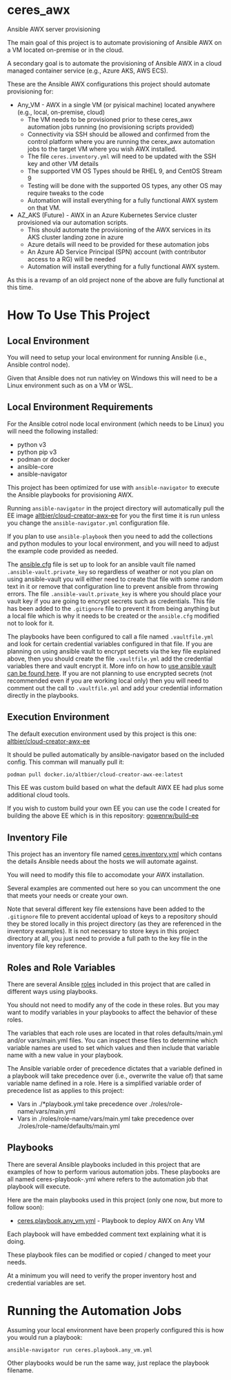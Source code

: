 # ceres_awx

Ansible AWX server provisioning

The main goal of this project is to automate provisioning of Ansible AWX on a VM located on-premise or in the cloud.

A secondary goal is to automate the provisioning of Ansible AWX in a cloud managed container service (e.g., Azure AKS, AWS ECS).

These are the Ansible AWX configurations this project should automate provisioning for:

* Any_VM - AWX in a single VM (or pyisical machine) located anywhere (e.g., local, on-premise, cloud)
  * The VM needs to be provisioned prior to these ceres_awx automation jobs running (no provisioning scripts provided)
  * Connectivity via SSH should be allowed and confirmed from the control platform where you are running the cerex_awx automation jobs to the target VM where you wish AWX installed.
  * The file ```ceres.inventory.yml``` will need to be updated with the SSH key and other VM details
  * The supported VM OS Types should be RHEL 9, and CentOS Stream 9
  * Testing will be done with the supported OS types, any other OS may require tweaks to the code
  * Automation will install everything for a fully functional AWX system on that VM.
* AZ_AKS (Future) - AWX in an Azure Kubernetes Service cluster provisioned via our automation scripts.
  * This should automate the provisioning of the AWX services in its AKS cluster landing zone in azure
  * Azure details will need to be provided for these automation jobs
  * An Azure AD Service Principal (SPN) account (with contributor access to a RG) will be needed
  * Automation will install everything for a fully functional AWX system.

As this is a revamp of an old project none of the above are fully functional at this time.

# How To Use This Project

## Local Environment

You will need to setup your local environment for running Ansible (i.e., Ansible control node).

Given that Ansible does not run nativley on Windows this will need to be a Linux environment such as on a VM or WSL.

## Local Environment Requirements

For the Ansible cotrol node local environment (which needs to be Linux) you will need the following installed:
  * python v3
  * python pip v3
  * podman or docker
  * ansible-core
  * ansible-navigator

This project has been optimized for use with ```ansible-navigator``` to execute the Ansible playbooks for provisioning AWX.

Running ```ansible-navigator``` in the project directory will automatically pull the EE image [altbier/cloud-creator-awx-ee](https://hub.docker.com/repository/docker/altbier/cloud-creator-awx-ee) for you the first time it is run unless you change the ```ansible-navigator.yml``` configuration file.

If you plan to use ```ansible-playbook``` then you need to add the collections and python modules to your local environment, and you will need to adjust the example code provided as needed.

The [ansible.cfg](./ansible.cfg) file is set up to look for an ansible vault file named ```.ansible-vault.private_key``` so regardless of weather or not you plan on using ansible-vault you will either need to create that file with some random text in it or remove that configuration line to prevent ansible from throwing errors.  The file ```.ansible-vault.private_key``` is where you should place your vault key if you are going to encrypt secrets such as credentials.  This file has been added to the ```.gitignore``` file to prevent it from being anything but a local file which is why it needs to be created or the ```ansible.cfg``` modified not to look for it.

The playbooks have been configured to call a file named ```.vaultfile.yml``` and look for certain credential variables configured in that file.  If you are planning on using ansible vault to encrypt secrets via the key file explained above, then you should create the file ```.vaultfile.yml``` add the credential variables there and vault encrypt it.  More info on how to [use ansible vault can be found here](https://docs.ansible.com/ansible/latest/vault_guide/index.html).  If you are not planning to use encrypted secrets (not recommended even if you are working local only) then you will need to comment out the call to ```.vaultfile.yml``` and add your credential information directly in the playbooks.

## Execution Environment

The default execution environment used by this project is this one:
[altbier/cloud-creator-awx-ee](https://hub.docker.com/repository/docker/altbier/cloud-creator-awx-ee)

It should be pulled automatically by ansible-navigator based on the included config.
This comman will manually pull it:
```bash
podman pull docker.io/altbier/cloud-creator-awx-ee:latest
```

This EE was custom build based on what the default AWX EE had plus some additional cloud tools.

If you wish to custom build your own EE you can use the code I created for building the above EE which is in this repository:
[gowenrw/build-ee](https://github.com/gowenrw/build-ee)

## Inventory File

This project has an inventory file named [ceres.inventory.yml](./ceres.inventory.yml) which contans the details Ansible needs about the hosts we will automate against.

You will need to modify this file to accomodate your AWX installation.

Several examples are commented out here so you can uncomment the one that meets your needs or create your own.

Note that several different key file extensions have been added to the ```.gitignore``` file to prevent accidental upload of keys to a repository should they be stored locally in this project directory (as they are referenced in the inventory examples).  It is not necessary to store keys in this project directory at all, you just need to provide a full path to the key file in the inventory file key reference.

## Roles and Role Variables

There are several Ansible [roles](./roles/) included in this project that are called in different ways using playbooks.

You should not need to modify any of the code in these roles.
But you may want to modify variables in your playbooks to affect the behavior of these roles.

The variables that each role uses are located in that roles defaults/main.yml and/or vars/main.yml files.
You can inspect these files to determine which variable names are used to set which values and then include that variable name with a new value in your playbook.

The Ansible variable order of precedence dictates that a variable defined in a playbook will take precedence over (i.e., overwrite the value of) that same variable name defined in a role.
Here is a simplified variable order of precedence list as applies to this project:
* Vars in ./*playbook.yml take precedence over ./roles/role-name/vars/main.yml
* Vars in ./roles/role-name/vars/main.yml take precedence over ./roles/role-name/defaults/main.yml

## Playbooks

There are several Ansible playbooks included in this project that are examples of how to perform various automation jobs.
These playbooks are all named ceres-playbook-<jobname>.yml where <jobname> refers to the automation job that playbook will execute.

Here are the main playbooks used in this project (only one now, but more to follow soon):
* [ceres.playbook.any_vm.yml](ceres.playbook.any_vm.yml) - Playbook to deploy AWX on Any VM

Each playbook will have embedded comment text explaining what it is doing.

These playbook files can be modified or copied / changed to meet your needs.

At a minimum you will need to verify the proper inventory host and credential variables are set.

# Running the Automation Jobs

Assuming your local environment have been properly configured this is how you would run a playbook:
```
ansible-navigator run ceres.playbook.any_vm.yml
```

Other playbooks would be run the same way, just replace the playbook filename.
